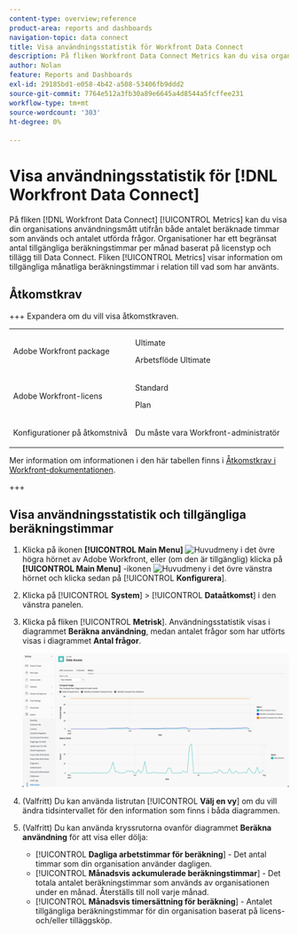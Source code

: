 ```yaml
---
content-type: overview;reference
product-area: reports and dashboards
navigation-topic: data connect
title: Visa användningsstatistik för Workfront Data Connect
description: På fliken Workfront Data Connect Metrics kan du visa organisationens användningsstatistik utifrån både månatlig beräkningstid och antalet utförda frågor.
author: Nolan
feature: Reports and Dashboards
exl-id: 29185bd1-e058-4b42-a508-53406fb9ddd2
source-git-commit: 7764e512a3fb30a89e6645a4d8544a5fcffee231
workflow-type: tm+mt
source-wordcount: '303'
ht-degree: 0%

---
```


# Visa användningsstatistik för [!DNL Workfront Data Connect]

På fliken [!DNL Workfront Data Connect] [!UICONTROL Metrics] kan du visa din organisations användningsmått utifrån både antalet beräknade timmar som används och antalet utförda frågor. Organisationer har ett begränsat antal tillgängliga beräkningstimmar per månad baserat på licenstyp och tillägg till Data Connect. Fliken [!UICONTROL Metrics] visar information om tillgängliga månatliga beräkningstimmar i relation till vad som har använts.

## Åtkomstkrav

+++ Expandera om du vill visa åtkomstkraven. 

<table style="table-layout:auto"> 
 <col> 
 <col> 
 <tbody> 
  <tr> 
   <td role="rowheader">Adobe Workfront package</td> 
   <td><p>Ultimate</p>
    <p>Arbetsflöde Ultimate</p>
   </td>
  </tr> 
  <tr> 
   <td role="rowheader">Adobe Workfront-licens</td> 
   <td>
   <p>Standard</p>
   <p>Plan</p></td> 
  </tr> 
  <tr> 
   <td role="rowheader">Konfigurationer på åtkomstnivå</td> 
   <td> <p>Du måste vara Workfront-administratör</p></td> 
  </tr> 
 </tbody> 
</table>

Mer information om informationen i den här tabellen finns i [Åtkomstkrav i Workfront-dokumentationen](/help/quicksilver/administration-and-setup/add-users/access-levels-and-object-permissions/access-level-requirements-in-documentation.md).

+++

## Visa användningsstatistik och tillgängliga beräkningstimmar

1. Klicka på ikonen **[!UICONTROL Main Menu]** ![Huvudmeny](/help/_includes/assets/main-menu-icon.png) i det övre högra hörnet av Adobe Workfront, eller (om den är tillgänglig) klicka på **[!UICONTROL Main Menu]** -ikonen ![Huvudmeny](/help/_includes/assets/main-menu-icon-left-nav.png) i det övre vänstra hörnet och klicka sedan på [!UICONTROL **Konfigurera**].

1. Klicka på [!UICONTROL **System**] > [!UICONTROL **Dataåtkomst**] i den vänstra panelen.

1. Klicka på fliken [!UICONTROL **Metrisk**]. Användningsstatistik visas i diagrammet **Beräkna användning**, medan antalet frågor som har utförts visas i diagrammet **Antal frågor**.

   ![Användningsstatistik för Data Connect](/help/quicksilver/reports-and-dashboards/data-lake/assets/data-connect-usage-metrics.png)

1. (Valfritt) Du kan använda listrutan [!UICONTROL **Välj en vy**] om du vill ändra tidsintervallet för den information som finns i båda diagrammen.

1. (Valfritt) Du kan använda kryssrutorna ovanför diagrammet **Beräkna användning** för att visa eller dölja:
   * [!UICONTROL **Dagliga arbetstimmar för beräkning**] - Det antal timmar som din organisation använder dagligen.
   * [!UICONTROL **Månadsvis ackumulerade beräkningstimmar**] - Det totala antalet beräkningstimmar som används av organisationen under en månad. Återställs till noll varje månad.
   * [!UICONTROL **Månadsvis timersättning för beräkning**] - Antalet tillgängliga beräkningstimmar för din organisation baserat på licens- och/eller tilläggsköp.
